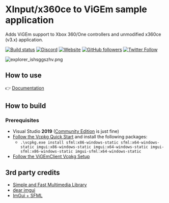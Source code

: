 # XInput/x360ce to ViGEm sample application

Adds ViGEm support to Xbox 360/One controllers and unmodified x360ce (v3.x) application.

[![Build status](https://ci.appveyor.com/api/projects/status/5bsea7nmggf08w2n?svg=true)](https://ci.appveyor.com/project/nefarius/vdx) [![Discord](https://img.shields.io/discord/346756263763378176.svg)](https://discord.vigem.org) [![Website](https://img.shields.io/website-up-down-green-red/https/vigem.org.svg?label=ViGEm.org)](https://vigem.org/) [![GitHub followers](https://img.shields.io/github/followers/nefarius.svg?style=social&label=Follow)](https://github.com/nefarius) [![Twitter Follow](https://img.shields.io/twitter/follow/nefariusmaximus.svg?style=social&label=Follow)](https://twitter.com/nefariusmaximus)

![explorer_ishsggszhv.png](https://forums.vigem.org/assets/uploads/files/explorer_ishsggszhv.png)

## How to use

👉 [Documentation](https://forums.vigem.org/topic/272/x360ce-to-vigem)

## How to build

### Prerequisites

- Visual Studio **2019** ([Community Edition](https://www.visualstudio.com/thank-you-downloading-visual-studio/?sku=Community&rel=16) is just fine)
- [Follow the Vcpkg Quick Start](https://github.com/Microsoft/vcpkg#quick-start) and install the following packages:
  - `.\vcpkg.exe install sfml:x86-windows-static sfml:x64-windows-static imgui:x86-windows-static imgui:x64-windows-static imgui-sfml:x86-windows-static imgui-sfml:x64-windows-static`
- [Follow the ViGEmClient Vcpkg Setup](https://github.com/ViGEm/ViGEmClient.vcpkg#usage)

## 3rd party credits

- [Simple and Fast Multimedia Library](https://www.sfml-dev.org/)
- [dear imgui](https://github.com/ocornut/imgui)
- [ImGui + SFML](https://github.com/eliasdaler/imgui-sfml)
